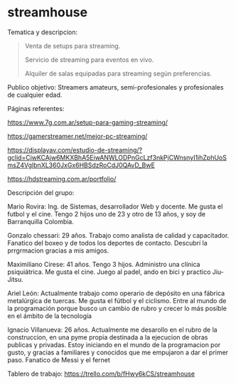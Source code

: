 # streamhouse

Tematica y descripcion: 
> Venta de setups para streaming.
> 
> Servicio de streaming para eventos en vivo.
> 
> Alquiler de salas equipadas para streaming según preferencias.


Publico objetivo: 
Streamers amateurs, semi-profesionales y profesionales de cualquier edad.


Páginas referentes:

https://www.7g.com.ar/setup-para-gaming-streaming/

https://gamerstreamer.net/mejor-pc-streaming/

https://displayav.com/estudio-de-streaming/?gclid=CjwKCAjw6MKXBhA5EiwANWLODPnGcLzf3nkPjCWnsnyI1ihZphUoSmsZ4VgIbnXL360JxGx6HBSdzRoCdJ0QAvD_BwE

https://hdstreaming.com.ar/portfolio/


Descripción del grupo:

Mario Rovira: Ing. de Sistemas, desarrollador Web y docente. Me gusta el futbol y el cine. Tengo 2 hijos uno de 23 y otro de 13 años, y soy de Barranquilla Colombia.

Gonzalo chessari: 29 años. Trabajo como analista de calidad y capacitador. Fanatico del boxeo y de todos los deportes de contacto. Descubrí la prrgrmacion gracias a mis amigos.

Maximiliano Cirese: 41 años. Tengo 3 hijos. Administro una clínica psiquiátrica. Me gusta el cine. Juego al padel, ando en bici y practico Jiu-Jitsu.

Ariel León: Actualmente trabajo como operario de depósito en una fábrica metalúrgica de tuercas. Me gusta el fútbol y el ciclismo. Entre al mundo de la programación porque busco un cambio de rubro y crecer lo más posible en el ámbito de la tecnología

Ignacio Villanueva: 26 años. Actualmente me desarollo en el rubro de la construccion, en una pyme propia destinada a la ejecucion de obras publicas y privadas.
Estoy iniciando en el mundo de la programacion por gusto, y gracias a familiares y conocidos que me empujaron a dar el primer paso. Fanatico de Messi y el fernet

Tablero de trabajo: https://trello.com/b/fHwy6kCS/streamhouse

